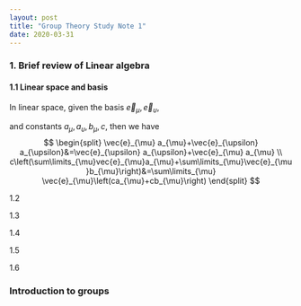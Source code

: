 ```yaml
---
layout: post
title: "Group Theory Study Note 1"
date: 2020-03-31
---
```

### 1. Brief review of Linear algebra
#### 1.1 Linear space and basis
In linear space, given the basis $\vec{e}_{\mu}
,\vec{e}_{\upsilon}$, 

and constants $a_{\mu}, a_{\upsilon}, b_{\mu}, c$, then we have
$$
\begin{split}
        \vec{e}_{\mu} a_{\mu}+\vec{e}_{\upsilon} a_{\upsilon}&=\vec{e}_{\upsilon} a_{\upsilon}+\vec{e}_{\mu} a_{\mu} \\
        c\left(\sum\limits_{\mu}vec{e}_{\mu}a_{\mu}+\sum\limits_{\mu}\vec{e}_{\mu}b_{\mu}\right)&=\sum\limits_{\mu} \vec{e}_{\mu}\left(ca_{\mu}+cb_{\mu}\right)
        \end{split}
$$

1.2

1.3

1.4

1.5

1.6
### Introduction to groups 

